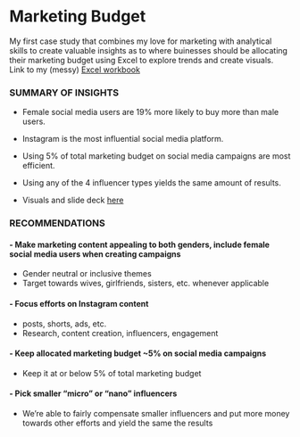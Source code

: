 # Marketing Budget
My first case study that combines my love for marketing with analytical skills to create valuable insights as to where buinesses should be allocating their marketing budget using Excel to explore trends and create visuals. Link to my (messy) [Excel workbook](https://1drv.ms/x/s!ApGAMWtOh5G-anPT2QSqX_6uk2M)
### SUMMARY OF INSIGHTS
- Female social media users are 19% more likely to buy more than male users.
- Instagram is the most influential social media platform.
- Using 5% of total marketing budget on social media campaigns are most efficient. 
- Using any of the 4 influencer types yields the same amount of results.

- Visuals and slide deck [here](https://github.com/LeanaIssys/Marketing_Budget/blob/aeda762a4d069a4d988f3f68d79545f7a799ba61/Marketing%20Budget%20(Excel).pdf)
### RECOMMENDATIONS
#### - Make marketing content appealing to both genders, include female social media users when creating campaigns
- Gender neutral or inclusive themes
- Target towards wives, girlfriends, sisters, etc. whenever applicable 
#### - Focus efforts on Instagram content
- posts, shorts, ads, etc.
- Research, content creation, influencers, engagement
#### - Keep allocated marketing budget ~5% on social media campaigns
- Keep it at or below 5% of total marketing budget 
#### - Pick smaller “micro” or “nano” influencers
- We’re able to fairly compensate smaller influencers and put more money towards other efforts and yield the same the results
